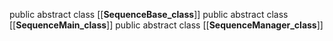 public abstract class [[__SequenceBase_class__]]
public abstract class [[__SequenceMain_class__]]
public abstract class [[__SequenceManager_class__]]

